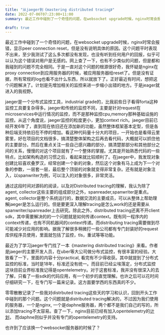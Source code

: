 ```yaml
---
title: "从jaeger到《mastering distributed tracing》"
date: 2022-07-06T07:23:00+11:00
summary: 最近工作中碰到了一个奇怪的问题，在websocket upgrade时候，nginx时常会报错，显示peer connection reset，但是没有说明具体的原因。这个问题平时表现不出来，至少我测试了这么多次都没有发现，也没有听到任何用户的回报，似乎可以认为这个错误对用户是无感的。网上查了一下，也有不少类似的问题，但是都和我碰到的问题不完全相同。于是一直对这个问题的根源很好奇，我怀疑是nginx在proxy connection到应用服务器的时候，被应用服务器给reset了。但是没有证据，所有常规的log也看不出什么东西，所以就放下了。正好最近有时间，想把这个问题解决了。计划是先增加相关的监控来进一步缩小出错的地方。于是jeager就进入的我视野。

draft: true
---
```


最近工作中碰到了一个奇怪的问题，在websocket upgrade时候，nginx时常会报错，显示peer connection reset，但是没有说明具体的原因。这个问题平时表现不出来，至少我测试了这么多次都没有发现，也没有听到任何用户的回报，似乎可以认为这个错误对用户是无感的。网上查了一下，也有不少类似的问题，但是都和我碰到的问题不完全相同。于是一直对这个问题的根源很好奇，我怀疑是nginx在proxy connection到应用服务器的时候，被应用服务器给reset了。但是没有证据，所有常规的log也看不出什么东西，所以就放下了。正好最近有时间，想把这个问题解决了。计划是先增加相关的监控来进一步缩小出错的地方。于是jeager就进入的我视野。

jaeger是一个分布式监控工具，industrial grade的，比我前些日子看得forta这种监控工具要复杂得多。jaeger和传统的监控不同，主要是针对request在microservices中运行情况的监控，而不是那种监控cpu,memory那种基础设施的监控。从这个角度说，jaeger监控的粒度更小，更加context rich。jaeger目前已经开发6年了，直到现在依旧还在添加新的功能，虽然整体框架基本定型，但是各种后端支持依旧在不停的增加。看这种代码量十分大的项目，一开始也是看得云里雾里，好在项目的文档很多，搞清楚整体架构之后再去看代码，大概就可以抓住他的主要部分。然后在重点关注一些自己感兴趣的部分，搞清楚那部分和其他部分之间的关系，慢慢的对这个项目就有了一个整体的掌握。尤其是开始熟悉代码的一些特点，比如架构构造的习惯之后，看起来就比较顺利了。在jaeger中，我发现对象创建比较喜欢叠罗汉，经常创建一个新的对象，然后这个对象有马上成为下一个对象的参数，一层套一层，最后整个顶层的对象就变得非常复杂。还有就是对象注入，以spanwriter为例，可以注入的对象很多，非常灵活。

通过这段时间对源码的阅读，以及对Distributed tracing的理解，我认为除了agent, collector这些主要的组成部分之外，spanreader,spanwriter是重点。agent, collector是整个系统运行的，数据交流的主要成员，可以从整体上帮助理解jaeger是怎么运行的。但是要更深入理解tracing是怎么work的还是需要从spanwriter/spanreader上去研究。除此之外，distributed tracing还离不开client sdk，其中需要解决的的一个问题就是如何传递context。既有同一程序内的context传递，也有不同机器间的context传递。而distributing tracing需要做到尽可能减少对应用的影响。据我了解很多稍微打一些公司都有专门封装好的request库供程序员使用，里面就包括了监控，tls，重试等等功能。

最近为了学习jaeger专门找了一本《mastering distributed tracing》来看。作者是jaeger的主要开发人员，在uber等大公司做分布式监控，有很丰富的经验。大致看了一下，里面的内容十分practical, 看完有不少得收获。其中就提到了分布式监控的标准，当时是18年，标准还没有统一。而目前已经尘埃落定，分布式监控这块目前业界标准我记得是opentelemetry。对于这套标准，我并没有很深入的去了解，只看了一些sdk的代码应用，有一个初步的直觉理解。也许之后可以花时间仔细研究一下，在专门写一篇来记录。这方面要学西的东西真的不少。

零零散散记录了一些我对distrbuted tracing这些天的学习和认识，回到开头工作中碰到的那个问题。这个问题就是distributed tracing解决的，不过因为我们使用的服务器，一个是nginx, 一个是daphne服务器，两个都不是我们自己的写的，所以添加tracing不太容易。查了一下，nginx目前已经有加入opentelemetry的[计划](https://www.nginx.com/blog/integrating-opentelemetry-modern-apps-reference-architecture-progress-report/)， 而daphne则似乎并没有专门的opentelemetry的支持。

也许到了应该换一个websocket服务器的时候了？